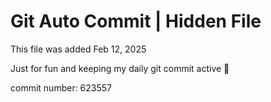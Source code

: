 # Git Auto Commit | Hidden File

This file was added Feb 12, 2025

Just for fun and keeping my daily git commit active 🤪

commit number: 623557
